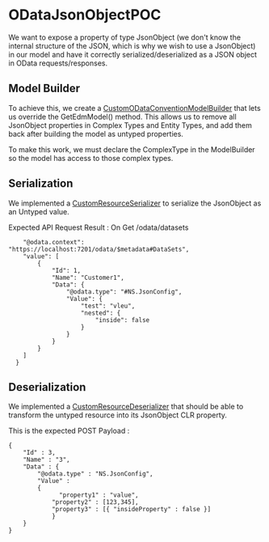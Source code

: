 # ODataJsonObjectPOC

We want to expose a property of type JsonObject (we don't know the internal structure of the JSON, which is why we wish to use a JsonObject) in our model and have it correctly serialized/deserialized as a JSON object in OData requests/responses.

## Model Builder

To achieve this, we create a [CustomODataConventionModelBuilder](https://github.com/Justinlcx/ODataJsonObjectPOC/blob/main/ODataConfigPOCnet9/ODataConfigPOCnet9/CustomODataConventionModelBuilder.cs) that lets us override the GetEdmModel() method. This allows us to remove all JsonObject properties in Complex Types and Entity Types, and add them back after building the model as untyped properties.

To make this work, we must declare the ComplexType in the ModelBuilder so the model has access to those complex types.

## Serialization

We implemented a [CustomResourceSerializer](https://github.com/Justinlcx/ODataJsonObjectPOC/blob/main/ODataConfigPOCnet9/ODataConfigPOCnet9/CustomResourceSerializer.cs) to serialize the JsonObject as an Untyped value.

Expected API Request Result :
On Get /odata/datasets
```
    "@odata.context": "https://localhost:7201/odata/$metadata#DataSets",
    "value": [
        {
            "Id": 1,
            "Name": "Customer1",
            "Data": {
                "@odata.type": "#NS.JsonConfig",
                "Value": {
                    "test": "vleu",
                    "nested": {
                        "inside": false
                    }
                }
            }
        }
    ]
  }
```

## Deserialization

We implemented a [CustomResourceDeserializer](https://github.com/Justinlcx/ODataJsonObjectPOC/blob/main/ODataConfigPOCnet9/ODataConfigPOCnet9/CustomResourceDeserializer.cs) that should be able to transform the untyped resource into its JsonObject CLR property.

This is the expected POST Payload : 

```
{
    "Id" : 3,
    "Name" : "3",
    "Data" : {
        "@odata.type" : "NS.JsonConfig",
        "Value" :
        {
	          "property1" : "value",
            "property2" : [123,345],
            "property3" : [{ "insideProperty" : false }]
		    }
    }
}
```
